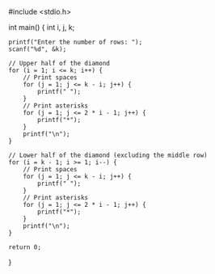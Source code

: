 #include <stdio.h>

int main() {
    int i, j, k;

    printf("Enter the number of rows: ");
    scanf("%d", &k);

    // Upper half of the diamond
    for (i = 1; i <= k; i++) {
        // Print spaces
        for (j = 1; j <= k - i; j++) {
            printf(" ");
        }
        // Print asterisks
        for (j = 1; j <= 2 * i - 1; j++) {
            printf("*");
        }
        printf("\n");
    }

    // Lower half of the diamond (excluding the middle row)
    for (i = k - 1; i >= 1; i--) {
        // Print spaces
        for (j = 1; j <= k - i; j++) {
            printf(" ");
        }
        // Print asterisks
        for (j = 1; j <= 2 * i - 1; j++) {
            printf("*");
        }
        printf("\n");
    }

    return 0;
}
